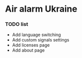 # Air alarm Ukraine

### TODO list

* Add language switching
* Add custom signals settings
* Add licenses page
* Add about page